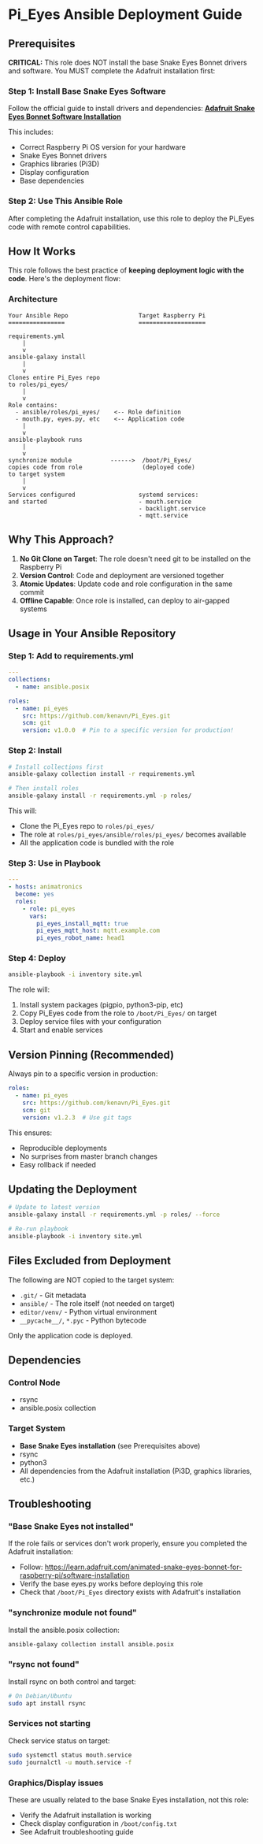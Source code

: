 # Pi_Eyes Ansible Deployment Guide

## Prerequisites

**CRITICAL:** This role does NOT install the base Snake Eyes Bonnet drivers and software. You MUST complete the Adafruit installation first:

### Step 1: Install Base Snake Eyes Software

Follow the official guide to install drivers and dependencies:
**[Adafruit Snake Eyes Bonnet Software Installation](https://learn.adafruit.com/animated-snake-eyes-bonnet-for-raspberry-pi/software-installation)**

This includes:
- Correct Raspberry Pi OS version for your hardware
- Snake Eyes Bonnet drivers
- Graphics libraries (Pi3D)
- Display configuration
- Base dependencies

### Step 2: Use This Ansible Role

After completing the Adafruit installation, use this role to deploy the Pi_Eyes code with remote control capabilities.

## How It Works

This role follows the best practice of **keeping deployment logic with the code**. Here's the deployment flow:

### Architecture

```
Your Ansible Repo                    Target Raspberry Pi
================                     ===================

requirements.yml
    |
    v
ansible-galaxy install
    |
    v
Clones entire Pi_Eyes repo
to roles/pi_eyes/
    |
    v
Role contains:
  - ansible/roles/pi_eyes/    <-- Role definition
  - mouth.py, eyes.py, etc    <-- Application code
    |
    v
ansible-playbook runs
    |
    v
synchronize module           ------>  /boot/Pi_Eyes/
copies code from role                 (deployed code)
to target system
    |
    v
Services configured                  systemd services:
and started                          - mouth.service
                                     - backlight.service
                                     - mqtt.service
```

## Why This Approach?

1. **No Git Clone on Target**: The role doesn't need git to be installed on the Raspberry Pi
2. **Version Control**: Code and deployment are versioned together
3. **Atomic Updates**: Update code and role configuration in the same commit
4. **Offline Capable**: Once role is installed, can deploy to air-gapped systems

## Usage in Your Ansible Repository

### Step 1: Add to requirements.yml

```yaml
---
collections:
  - name: ansible.posix

roles:
  - name: pi_eyes
    src: https://github.com/kenavn/Pi_Eyes.git
    scm: git
    version: v1.0.0  # Pin to a specific version for production!
```

### Step 2: Install

```bash
# Install collections first
ansible-galaxy collection install -r requirements.yml

# Then install roles
ansible-galaxy install -r requirements.yml -p roles/
```

This will:
- Clone the Pi_Eyes repo to `roles/pi_eyes/`
- The role at `roles/pi_eyes/ansible/roles/pi_eyes/` becomes available
- All the application code is bundled with the role

### Step 3: Use in Playbook

```yaml
---
- hosts: animatronics
  become: yes
  roles:
    - role: pi_eyes
      vars:
        pi_eyes_install_mqtt: true
        pi_eyes_mqtt_host: mqtt.example.com
        pi_eyes_robot_name: head1
```

### Step 4: Deploy

```bash
ansible-playbook -i inventory site.yml
```

The role will:
1. Install system packages (pigpio, python3-pip, etc)
2. Copy Pi_Eyes code from the role to `/boot/Pi_Eyes/` on target
3. Deploy service files with your configuration
4. Start and enable services

## Version Pinning (Recommended)

Always pin to a specific version in production:

```yaml
roles:
  - name: pi_eyes
    src: https://github.com/kenavn/Pi_Eyes.git
    scm: git
    version: v1.2.3  # Use git tags
```

This ensures:
- Reproducible deployments
- No surprises from master branch changes
- Easy rollback if needed

## Updating the Deployment

```bash
# Update to latest version
ansible-galaxy install -r requirements.yml -p roles/ --force

# Re-run playbook
ansible-playbook -i inventory site.yml
```

## Files Excluded from Deployment

The following are NOT copied to the target system:
- `.git/` - Git metadata
- `ansible/` - The role itself (not needed on target)
- `editor/venv/` - Python virtual environment
- `__pycache__/`, `*.pyc` - Python bytecode

Only the application code is deployed.

## Dependencies

### Control Node
- rsync
- ansible.posix collection

### Target System
- **Base Snake Eyes installation** (see Prerequisites above)
- rsync
- python3
- All dependencies from the Adafruit installation (Pi3D, graphics libraries, etc.)

## Troubleshooting

### "Base Snake Eyes not installed"
If the role fails or services don't work properly, ensure you completed the Adafruit installation:
- Follow: https://learn.adafruit.com/animated-snake-eyes-bonnet-for-raspberry-pi/software-installation
- Verify the base eyes.py works before deploying this role
- Check that `/boot/Pi_Eyes` directory exists with Adafruit's installation

### "synchronize module not found"
Install the ansible.posix collection:
```bash
ansible-galaxy collection install ansible.posix
```

### "rsync not found"
Install rsync on both control and target:
```bash
# On Debian/Ubuntu
sudo apt install rsync
```

### Services not starting
Check service status on target:
```bash
sudo systemctl status mouth.service
sudo journalctl -u mouth.service -f
```

### Graphics/Display issues
These are usually related to the base Snake Eyes installation, not this role:
- Verify the Adafruit installation is working
- Check display configuration in `/boot/config.txt`
- See Adafruit troubleshooting guide
